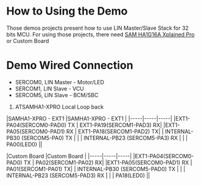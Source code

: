 # How to Using the Demo
Those demos projects present how to use LIN Master/Slave Stack for 32 bits MCU.
For using those projects, there need
[SAM HA1G16A Xplained Pro](https://www.microchip.com/DevelopmentTools/ProductDetails/PartNO/ATSAMHA1G16A-XPRO) or Custom Board

# Demo Wired Connection
* SERCOM0, LIN Master - Motor/LED
* SERCOM1, LIN Slave - VCU
* SERCOM5, LIN Slave - BCM/SBC

1. ATSAMHA1-XPRO Local Loop back

|SAMHA1-XPRO - EXT1 |SAMHA1-XPRO - EXT1 |
|-----|-----|-----|
|EXT1-PA04(SERCOM0-PAD0) TX | EXT1-PA19(SERCOM1-PAD3) RX|
|EXT1-PA05(SERCOM0-PAD1) RX | EXT1-PA18(SERCOM1-PAD2) TX|
| INTERNAL-PB30 (SERCOM5-PA0) TX | |
| INTERNAL-PB23 (SERCOM5-PA3) RX | |
| PA00(LED0) ||

|Custom Board |Custom Board |
|-----|-----|-----|
|EXT1-PA04(SERCOM0-PAD0) TX | PA02(SERCOM1-PA02) RX|
|EXT1-PA05(SERCOM0-PAD1) RX | PA01(SERCOM1-PA01) TX|
| INTERNAL-PB30 (SERCOM5-PAD0) TX | |
| INTERNAL-PB23 (SERCOM5-PAD3) RX | |
| PA18(LED0) ||

```
